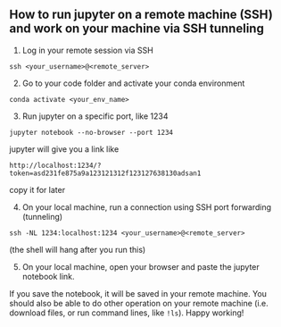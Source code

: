 ## How to run jupyter on a remote machine (SSH) and work on your machine via SSH tunneling

1. Log in your remote session via SSH
```
ssh <your_username>@<remote_server>
```

2. Go to your code folder and activate your conda environment
```
conda activate <your_env_name>
```

3. Run jupyter on a specific port, like 1234
```
jupyter notebook --no-browser --port 1234
```

jupyter will give you a link like
```
http://localhost:1234/?token=asd231fe875a9a123121312f123127638130adsan1
```
copy it for later

4. On your local machine, run a connection using SSH port forwarding (tunneling)
```
ssh -NL 1234:localhost:1234 <your_username>@<remote_server>
```
(the shell will hang after you run this)

5. On your local machine, open your browser and paste the jupyter notebook link.

If you save the notebook, it will be saved in your remote machine.
You should also be able to do other operation on your remote machine (i.e. download files, or run command lines, like ```!ls```).
Happy working!

